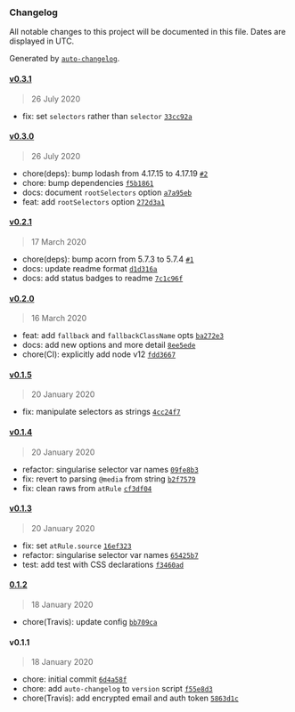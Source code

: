 ### Changelog

All notable changes to this project will be documented in this file. Dates are displayed in UTC.

Generated by [`auto-changelog`](https://github.com/CookPete/auto-changelog).

#### [v0.3.1](https://github.com/saulhardman/postcss-hover-media-feature/compare/v0.3.0...v0.3.1)

> 26 July 2020

- fix: set `selectors` rather than `selector` [`33cc92a`](https://github.com/saulhardman/postcss-hover-media-feature/commit/33cc92abb24e222e7e2a19fa312639521e33e726)

#### [v0.3.0](https://github.com/saulhardman/postcss-hover-media-feature/compare/v0.2.1...v0.3.0)

> 26 July 2020

- chore(deps): bump lodash from 4.17.15 to 4.17.19 [`#2`](https://github.com/saulhardman/postcss-hover-media-feature/pull/2)
- chore: bump dependencies [`f5b1861`](https://github.com/saulhardman/postcss-hover-media-feature/commit/f5b18617291eb43be73d07eb5b8a978e874c720a)
- docs: document `rootSelectors` option [`a7a95eb`](https://github.com/saulhardman/postcss-hover-media-feature/commit/a7a95eb3c2d30efd9abd312605f9e2db8e93119d)
- feat: add `rootSelectors` option [`272d3a1`](https://github.com/saulhardman/postcss-hover-media-feature/commit/272d3a1464ab8f598881caa729938f700badd131)

#### [v0.2.1](https://github.com/saulhardman/postcss-hover-media-feature/compare/v0.2.0...v0.2.1)

> 17 March 2020

- chore(deps): bump acorn from 5.7.3 to 5.7.4 [`#1`](https://github.com/saulhardman/postcss-hover-media-feature/pull/1)
- docs: update readme format [`d1d316a`](https://github.com/saulhardman/postcss-hover-media-feature/commit/d1d316a875af1266efd3f07cab1bbe988dbcce27)
- docs: add status badges to readme [`7c1c96f`](https://github.com/saulhardman/postcss-hover-media-feature/commit/7c1c96f2f626a80dfda6ad3a017cf8495c30a365)

#### [v0.2.0](https://github.com/saulhardman/postcss-hover-media-feature/compare/v0.1.5...v0.2.0)

> 16 March 2020

- feat: add `fallback` and `fallbackClassName` opts [`ba272e3`](https://github.com/saulhardman/postcss-hover-media-feature/commit/ba272e32fc041878a5daeb84bafaf02525dbe38d)
- docs: add new options and more detail [`8ee5ede`](https://github.com/saulhardman/postcss-hover-media-feature/commit/8ee5edef6c45f89fa74e8dffb62aeb408f6a799f)
- chore(CI): explicitly add node v12 [`fdd3667`](https://github.com/saulhardman/postcss-hover-media-feature/commit/fdd36679fb2e99d2a67e22f6214e300cc6dbbfa5)

#### [v0.1.5](https://github.com/saulhardman/postcss-hover-media-feature/compare/v0.1.4...v0.1.5)

> 20 January 2020

- fix: manipulate selectors as strings [`4cc24f7`](https://github.com/saulhardman/postcss-hover-media-feature/commit/4cc24f73d4657c516345a3fff7918b2fd7c40455)

#### [v0.1.4](https://github.com/saulhardman/postcss-hover-media-feature/compare/v0.1.3...v0.1.4)

> 20 January 2020

- refactor: singularise selector var names [`09fe8b3`](https://github.com/saulhardman/postcss-hover-media-feature/commit/09fe8b3fc49d23843677c3db20098f67d65c81b8)
- fix: revert to parsing `@media` from string [`b2f7579`](https://github.com/saulhardman/postcss-hover-media-feature/commit/b2f75798a257a3eba8d820b25d2aed9dc7949fe4)
- fix: clean raws from `atRule` [`cf3df04`](https://github.com/saulhardman/postcss-hover-media-feature/commit/cf3df04f0ea4f46133496bd181b52e0a8f11fc40)

#### [v0.1.3](https://github.com/saulhardman/postcss-hover-media-feature/compare/0.1.2...v0.1.3)

> 20 January 2020

- fix: set `atRule.source` [`16ef323`](https://github.com/saulhardman/postcss-hover-media-feature/commit/16ef3233fe2f955594610e0893c6d05caac0d7e5)
- refactor: singularise selector var names [`65425b7`](https://github.com/saulhardman/postcss-hover-media-feature/commit/65425b7163c23235ef2cf798fdba886e6a710aa1)
- test: add test with CSS declarations [`f3460ad`](https://github.com/saulhardman/postcss-hover-media-feature/commit/f3460adade8488285145df9e042492c6d234e264)

#### [0.1.2](https://github.com/saulhardman/postcss-hover-media-feature/compare/v0.1.1...0.1.2)

> 18 January 2020

- chore(Travis): update config [`bb709ca`](https://github.com/saulhardman/postcss-hover-media-feature/commit/bb709ca2bf9bc4c3dde5cfb08003543ad89d3915)

#### v0.1.1

> 18 January 2020

- chore: initial commit [`6d4a58f`](https://github.com/saulhardman/postcss-hover-media-feature/commit/6d4a58f5c4ccef3f671e8377b7cf170a35fd49e3)
- chore: add `auto-changelog` to `version` script [`f55e8d3`](https://github.com/saulhardman/postcss-hover-media-feature/commit/f55e8d39acdc87fc9dae0f511eb608cc65a8389f)
- chore(Travis): add encrypted email and auth token [`5863d1c`](https://github.com/saulhardman/postcss-hover-media-feature/commit/5863d1c437dbdaac3f476a3062d13eb55b99fed8)
